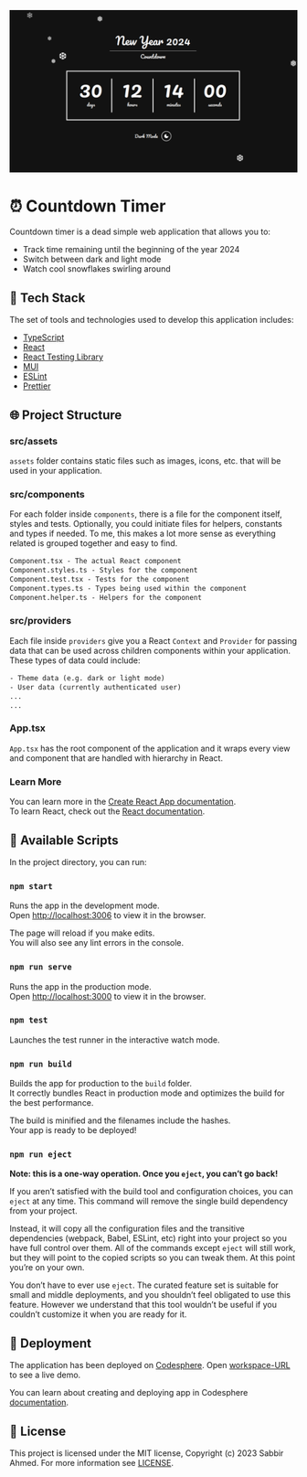 ![Countdown Timer in Dark Mode](/src/assets/images/github-banner-dark-mode-1280x720.png)

# ⏰ Countdown Timer

Countdown timer is a dead simple web application that allows you to:

- Track time remaining until the beginning of the year 2024
- Switch between dark and light mode
- Watch cool snowflakes swirling around

## 🔋 Tech Stack

The set of tools and technologies used to develop this application includes:

- [TypeScript](https://www.typescriptlang.org/)
- [React](https://react.dev/)
- [React Testing Library](https://testing-library.com/docs/react-testing-library/intro/)
- [MUI](https://mui.com/)
- [ESLint](https://eslint.org/)
- [Prettier](https://prettier.io/)

## 🌐 Project Structure

### src/assets

`assets` folder contains static files such as images, icons, etc. that will be used in your application.

### src/components

For each folder inside `components`, there is a file for the component itself, styles and tests. Optionally, you could initiate files for helpers, constants and types if needed. To me, this makes a lot more sense as everything related is grouped together and easy to find.

```
Component.tsx - The actual React component
Component.styles.ts - Styles for the component
Component.test.tsx - Tests for the component
Component.types.ts - Types being used within the component
Component.helper.ts - Helpers for the component
```

### src/providers

Each file inside `providers` give you a React `Context` and `Provider` for passing data that can be used across children components within your application. These types of data could include:

```
- Theme data (e.g. dark or light mode)
- User data (currently authenticated user)
...
...
```

### App.tsx

`App.tsx` has the root component of the application and it wraps every view and component that are handled with hierarchy in React.

### Learn More

You can learn more in the [Create React App documentation](https://facebook.github.io/create-react-app/docs/getting-started).\
To learn React, check out the [React documentation](https://reactjs.org/).

## 📄 Available Scripts

In the project directory, you can run:

### `npm start`

Runs the app in the development mode.\
Open [http://localhost:3006](http://localhost:3006) to view it in the browser.

The page will reload if you make edits.\
You will also see any lint errors in the console.

### `npm run serve`

Runs the app in the production mode.\
Open [http://localhost:3000](http://localhost:3000) to view it in the browser.

### `npm test`

Launches the test runner in the interactive watch mode.

### `npm run build`

Builds the app for production to the `build` folder.\
It correctly bundles React in production mode and optimizes the build for the best performance.

The build is minified and the filenames include the hashes.\
Your app is ready to be deployed!

### `npm run eject`

**Note: this is a one-way operation. Once you `eject`, you can’t go back!**

If you aren’t satisfied with the build tool and configuration choices, you can `eject` at any time. This command will remove the single build dependency from your project.

Instead, it will copy all the configuration files and the transitive dependencies (webpack, Babel, ESLint, etc) right into your project so you have full control over them. All of the commands except `eject` will still work, but they will point to the copied scripts so you can tweak them. At this point you’re on your own.

You don’t have to ever use `eject`. The curated feature set is suitable for small and middle deployments, and you shouldn’t feel obligated to use this feature. However we understand that this tool wouldn’t be useful if you couldn’t customize it when you are ready for it.

## 🚀 Deployment

The application has been deployed on [Codesphere](https://codesphere.com). Open [workspace-URL](https://47986-3000.2.codesphere.com) to see a live demo.

You can learn about creating and deploying app in Codesphere [documentation](https://docs.codesphere.com/getting-started/getting-started-with-codesphere).

## 🚨 License

This project is licensed under the MIT license, Copyright (c) 2023 Sabbir Ahmed. For more information see [LICENSE](/LICENSE).
